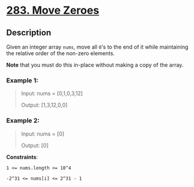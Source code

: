 # [283. Move Zeroes](https://leetcode.com/problems/move-zeroes/description/)

## Description

Given an integer array ```nums```, move all ```0```'s to the end of it while maintaining the relative order of the non-zero elements.

**Note** that you must do this in-place without making a copy of the array.

### **Example 1**:

>Input: nums = [0,1,0,3,12]
>
>Output: [1,3,12,0,0]

### **Example 2**:

>Input: nums = [0]
>
>Output: [0]

**Constraints**:

```1 <= nums.length <= 10^4```

```-2^31 <= nums[i] <= 2^31 - 1```
